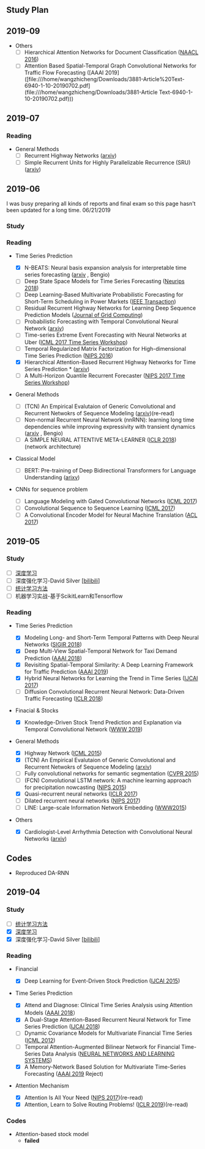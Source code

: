 ## Study Plan

## 2019-09

- Others
  - [ ] Hierarchical Attention Networks for Document Classification ([NAACL 2016](https://www.cs.cmu.edu/~./hovy/papers/16HLT-hierarchical-attention-networks.pdf))
  - [ ] Attention Based Spatial-Temporal Graph Convolutional Networks for Traffic Flow Forecasting ([AAAI 2019]([file:///home/wangzhicheng/Downloads/3881-Article%20Text-6940-1-10-20190702.pdf](file:///home/wangzhicheng/Downloads/3881-Article Text-6940-1-10-20190702.pdf)))

## 2019-07

### Reading

- General Methods
  - [ ] Recurrent Highway Networks ([arxiv](https://arxiv.org/pdf/1607.03474.pdf))
  - [ ] Simple Recurrent Units for Highly Parallelizable Recurrence (SRU) ([arxiv](https://arxiv.org/pdf/1709.02755.pdf))

## 2019-06

I was busy preparing all kinds of reports and final exam so this page hasn't been updated for a long time.  06/21/2019

### Study

### Reading

- Time Series Prediction
  
  - [x] N-BEATS: Neural basis expansion analysis for interpretable time series forecasting ([arxiv](https://arxiv.org/pdf/1905.10437.pdf) , Bengio)
  - [ ] Deep State Space Models for Time Series Forecasting ([Neurips 2018](<https://papers.nips.cc/paper/8004-deep-state-space-models-for-time-series-forecasting.pdf>))
  - [ ] Deep Learning-Based Multivariate Probabilistic Forecasting for Short-Term Scheduling in Power Markets ([IEEE Transaction](<https://ieeexplore.ieee.org/stamp/stamp.jsp?tp=&arnumber=8464297>))
  - [ ] Residual Recurrent Highway Networks for Learning Deep Sequence Prediction Models ([Journal of Grid Computing](<https://link.springer.com/content/pdf/10.1007%2Fs10723-018-9444-4.pdf>))
  - [ ] Probabilistic Forecasting with Temporal Convolutional Neural Network ([arxiv](<https://arxiv.org/pdf/1906.04397.pdf>))
  - [ ] Time-series Extreme Event Forecasting with Neural Networks at Uber ([ICML 2017 Time Series Workshop](<http://roseyu.com/time-series-workshop/submissions/TSW2017_paper_3.pdf>))
  - [ ] Temporal Regularized Matrix Factorization for High-dimensional Time Series Prediction ([NIPS 2016](<https://papers.nips.cc/paper/6160-temporal-regularized-matrix-factorization-for-high-dimensional-time-series-prediction.pdf>))
  - [x] Hierarchical Attention-Based Recurrent Highway Networks
    for Time Series Prediction * ([arxiv](https://arxiv.org/pdf/1806.00685.pdf))
  - [ ] A Multi-Horizon Quantile Recurrent Forecaster ([NIPS 2017 Time Series Workshop](<https://arxiv.org/pdf/1711.11053.pdf>))
- General Methods
  
  - [ ] (TCN) An Empirical Evalutaion of Generic Convolutional and Recurrent Netwokrs of Sequence Modeling ([arxiv](https://arxiv.org/pdf/1803.01271.pdf))(re-read)
  - [ ] Non-normal Recurrent Neural Network (nnRNN): learning long time dependencies while improving expressivity with transient dynamics ([arxiv](https://arxiv.org/pdf/1905.12080.pdf) , Bengio)
  - [ ] A SIMPLE NEURAL ATTENTIVE META-LEARNER ([ICLR 2018](<https://openreview.net/pdf?id=B1DmUzWAW>)) (network architecture)
- Classical Model
  - [ ] BERT: Pre-training of Deep Bidirectional Transformers for
    Language Understanding ([arixv](<https://arxiv.org/pdf/1810.04805.pdf>))
- CNNs for sequence problem
  
  - [ ] Language Modeling with Gated Convolutional Networks ([ICML 2017](https://arxiv.org/pdf/1612.08083.pdf))
  - [ ] Convolutional Sequence to Sequence Learning ([ICML 2017](<https://arxiv.org/pdf/1705.03122.pdf>))
  - [ ] A Convolutional Encoder Model for Neural Machine Translation ([ACL 2017](https://arxiv.org/pdf/1611.02344.pdf))

## 2019-05

### Study

- [ ] [深度学习](https://book.douban.com/subject/27087503/)
- [ ] 深度强化学习-David Silver [[bilibili](https://www.bilibili.com/video/av45357759)]
- [ ] [统计学习方法](https://book.douban.com/subject/10590856/)
- [ ] 机器学习实战-基于ScikitLearn和Tensorflow

### Reading

* Time Series Prediction
  
  * [x] Modeling Long- and Short-Term Temporal Patterns with Deep Neural Networks ([SIGIR 2018](https://arxiv.org/pdf/1703.07015.pdf))
  - [x] Deep Multi-View Spatial-Temporal Network for Taxi Demand Prediction ([AAAI 2018](https://arxiv.org/pdf/1802.08714.pdf))
  - [x] Revisiting Spatial-Temporal Similarity: A Deep Learning Framework for Traffic Prediction ([AAAI 2019](<https://arxiv.org/abs/1803.01254>))
  - [x] Hybrid Neural Networks for Learning the Trend in Time Series ([IJCAI 2017](<https://www.ijcai.org/proceedings/2017/0316.pdf>))
  - [ ] Diffusion Convolutional Recurrent Neural Network: Data-Driven Traffic Forecasting ([ICLR 2018](<https://arxiv.org/pdf/1707.01926.pdf>))

* Finacial & Stocks
  
  - [x] Knowledge-Driven Stock Trend Prediction and Explanation via Temporal Convolutional Network ([WWW 2019](https://www.researchgate.net/publication/331545500_Knowledge-Driven_Stock_Trend_Prediction_and_Explanation_via_Temporal_Convolutional_Network))

* General Methods
  
  - [x] Highway Network ([ICML 2015](https://arxiv.org/pdf/1505.00387.pdf))
  - [x] (TCN) An Empirical Evalutaion of Generic Convolutional and Recurrent Netwokrs of Sequence Modeling ([arxiv](https://arxiv.org/pdf/1803.01271.pdf))
  - [ ] Fully convolutional networks for semantic segmentation ([CVPR 2015](<https://people.eecs.berkeley.edu/~jonlong/long_shelhamer_fcn.pdf>))
  - [ ] (FCN) Convolutional LSTM network: A machine learning approach for precipitation nowcasting ([NIPS 2015](<https://papers.nips.cc/paper/5955-convolutional-lstm-network-a-machine-learning-approach-for-precipitation-nowcasting.pdf>))
  - [x] Quasi-recurrent neural networks ([ICLR 2017](<https://arxiv.org/pdf/1611.01576.pdf>))
  - [ ] Dilated recurrent neural networks ([NIPS 2017](<https://arxiv.org/pdf/1710.02224.pdf>))
  - [ ] LINE: Large-scale Information Network Embedding ([WWW2015](<https://arxiv.org/abs/1503.03578>))

* Others
  
  - [x] Cardiologist-Level Arrhythmia Detection with Convolutional Neural Networks ([arxiv](https://arxiv.org/pdf/1707.01836.pdf))

## Codes

- Reproduced DA-RNN

## 2019-04

### Study

* [ ] [统计学习方法](https://book.douban.com/subject/10590856/)
* [x] [深度学习](https://book.douban.com/subject/27087503/)
* [x] 深度强化学习-David Silver [[bilibili](https://www.bilibili.com/video/av45357759)]

### Reading

* Financial
  
  * [x] Deep Learning for Event-Driven Stock Prediction ([IJCAI 2015](https://www.ijcai.org/Proceedings/15/Papers/329.pdf))

* Time Series Prediction
  
  * [x] Attend and Diagnose: Clinical Time Series Analysis using Attention Models ([AAAI 2018](https://arxiv.org/pdf/1711.03905.pdf)）
  * [x] A Dual-Stage Attention-Based Recurrent Neural Network for Time Series Prediction ([IJCAI 2018](https://arxiv.org/abs/1704.02971))
  * [ ] Dynamic Covariance Models for Multivariate Financial Time Series ([ICML 2012](http://proceedings.mlr.press/v28/wu13.pdf))
  * [ ] Temporal Attention-Augmented Bilinear Network for Financial Time-Series Data Analysis ([NEURAL NETWORKS AND LEARNING SYSTEMS](https://ieeexplore.ieee.org/stamp/stamp.jsp?tp=&arnumber=8476227))
  * [x] A Memory-Network Based Solution for Multivariate Time-Series Forecasting ([AAAI 2019](https://arxiv.org/pdf/1809.02105.pdf) Reject)

* Attention Mechanism
  
  * [x] Attention Is All Your Need ([NIPS 2017](https://arxiv.org/pdf/1706.03762.pdf))(re-read)
  * [x] Attention, Learn to Solve Routing Problems!  ([ICLR 2019](https://openreview.net/pdf?id=ByxBFsRqYm))(re-read)

### Codes

* Attention-based stock model  
  - **failed**

